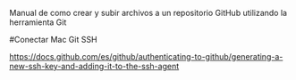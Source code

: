 Manual de como crear y subir archivos a un repositorio GitHub utilizando la herramienta Git

#Conectar Mac Git SSH

https://docs.github.com/es/github/authenticating-to-github/generating-a-new-ssh-key-and-adding-it-to-the-ssh-agent
